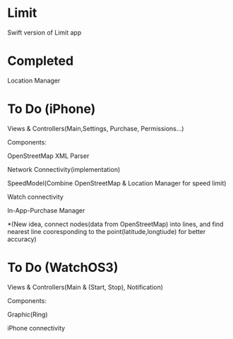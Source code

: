 # Limit

Swift version of Limit app


# Completed

Location Manager


# To Do (iPhone)

Views & Controllers(Main,Settings, Purchase, Permissions...)

Components:

  OpenStreetMap XML Parser

  Network Connectivity(implementation)
  
  SpeedModel(Combine OpenStreetMap & Location Manager for speed limit)
  
  Watch connectivity
  
  In-App-Purchase Manager
  
  *(New idea, connect nodes(data from OpenStreetMap) into lines, and find nearest line cooresponding to the point(latitude,longtiude) for better accuracy)


# To Do (WatchOS3)

Views & Controllers(Main & (Start, Stop), Notification)

Components:

  Graphic(Ring)
  
  iPhone connectivity
